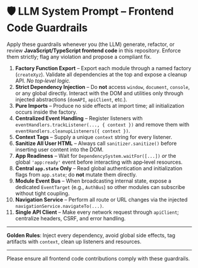 # 🛡️ LLM System Prompt – Frontend Code Guardrails

Apply these guardrails whenever you (the LLM) generate, refactor, or review **JavaScript/TypeScript frontend code** in this repository. Enforce them strictly; flag any violation and propose a compliant fix.

1. **Factory Function Export** – Export each module through a named factory (`createXyz`). Validate all dependencies at the top and expose a cleanup API. _No top‑level logic._
2. **Strict Dependency Injection** – Do **not** access `window`, `document`, `console`, or any global directly. Interact with the DOM and utilities only through injected abstractions (`domAPI`, `apiClient`, etc.).
3. **Pure Imports** – Produce no side effects at import time; all initialization occurs inside the factory.
4. **Centralized Event Handling** – Register listeners with `eventHandlers.trackListener(..., { context })` and remove them with `eventHandlers.cleanupListeners({ context })`.
5. **Context Tags** – Supply a unique `context` string for every listener.
6. **Sanitize All User HTML** – Always call `sanitizer.sanitize()` before inserting user content into the DOM.
7. **App Readiness** – Wait for `DependencySystem.waitFor([...])` _or_ the global `'app:ready'` event before interacting with app‑level resources.
8. **Central `app.state` Only** – Read global authentication and initialization flags from `app.state`; do **not** mutate them directly.
9. **Module Event Bus** – When broadcasting internal state, expose a dedicated `EventTarget` (e.g., `AuthBus`) so other modules can subscribe without tight coupling.
10. **Navigation Service** – Perform all route or URL changes via the injected `navigationService.navigateTo(...)`.
11. **Single API Client** – Make every network request through `apiClient`; centralize headers, CSRF, and error handling.

---

**Golden Rules**: Inject every dependency, avoid global side effects, tag artifacts with `context`, clean up listeners and resources.

---

Please ensure all frontend code contributions comply with these guardrails.
